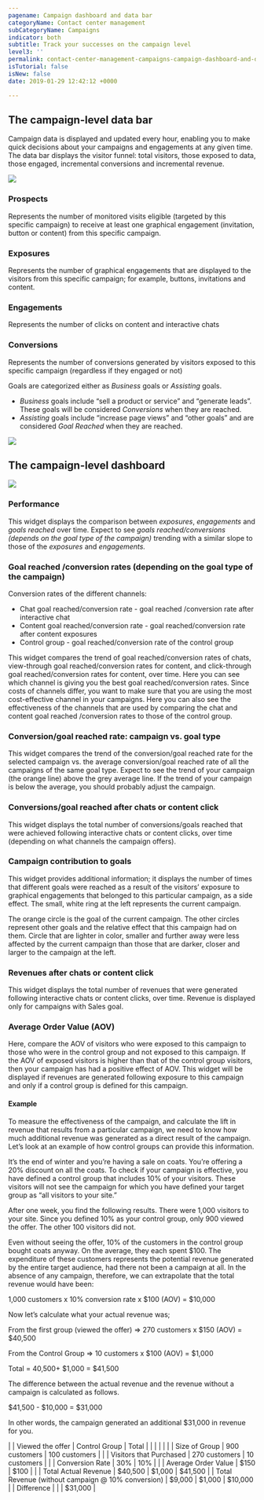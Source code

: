 ```yaml
---
pagename: Campaign dashboard and data bar
categoryName: Contact center management
subCategoryName: Campaigns
indicator: both
subtitle: Track your successes on the campaign level
level3: ''
permalink: contact-center-management-campaigns-campaign-dashboard-and-data-bar.html
isTutorial: false
isNew: false
date: 2019-01-29 12:42:12 +0000

---
```

## The campaign-level data bar

Campaign data is displayed and updated every hour, enabling you to make quick decisions about your campaigns and engagements at any given time. The data bar displays the visitor funnel: total visitors, those exposed to data, those engaged, incremental conversions and incremental revenue.

![](/img/campaign-dashboard-and-data-bar-1.png)

### Prospects

Represents the number of monitored visits eligible (targeted by this specific campaign) to receive at least one graphical engagement (invitation, button or content) from this specific campaign.

### Exposures

Represents the number of graphical engagements that are displayed to the visitors from this specific campaign; for example, buttons, invitations and content.

### Engagements

Represents the number of clicks on content and interactive chats

### Conversions

Represents the number of conversions generated by visitors exposed to this specific campaign (regardless if they engaged or not)

Goals are categorized either as _Business_ goals or _Assisting_ goals.

* _Business_ goals include “sell a product or service” and “generate leads”. These goals will be considered _Conversions_ when they are reached.
* _Assisting_ goals include “increase page views” and “other goals” and are considered _Goal Reached_ when they are reached.

![](/img/campaign-dashboard-and-data-bar-2.png)

## The campaign-level dashboard

![](/img/campaign-dashboard-and-data-bar-3.png)

### Performance

This widget displays the comparison between _exposures_, _engagements_ and _goals reached_ over time. Expect to see _goals reached/conversions (depends on the goal type of the campaign)_ trending with a similar slope to those of the _exposures_ and _engagements._

### Goal reached /conversion rates (depending on the goal type of the campaign)

Conversion rates of the different channels:

* Chat goal reached/conversion rate - goal reached /conversion rate after interactive chat
* Content goal reached/conversion rate - goal reached/conversion rate after content exposures
* Control group - goal reached/conversion rate of the control group

This widget compares the trend of goal reached/conversion rates of chats, view-through goal reached/conversion rates for content, and click-through goal reached/conversion rates for content, over time. Here you can see which channel is giving you the best goal reached/conversion rates. Since costs of channels differ, you want to make sure that you are using the most cost-effective channel in your campaigns. Here you can also see the effectiveness of the channels that are used by comparing the chat and content goal reached /conversion rates to those of the control group.

### **Conversion/goal reached rate: campaign vs. goal type**

This widget compares the trend of the conversion/goal reached rate for the selected campaign vs. the average conversion/goal reached rate of all the campaigns of the same goal type. Expect to see the trend of your campaign (the orange line) above the grey average line. If the trend of your campaign is below the average, you should probably adjust the campaign.

### **Conversions/goal reached after chats or content click**

This widget displays the total number of conversions/goals reached that were achieved following interactive chats or content clicks, over time (depending on what channels the campaign offers).

### **Campaign contribution to goals**

This widget provides additional information; it displays the number of times that different goals were reached as a result of the visitors’ exposure to graphical engagements that belonged to this particular campaign, as a side effect. The small, white ring at the left represents the current campaign.

The orange circle is the goal of the current campaign. The other circles represent other goals and the relative effect that this campaign had on them. Circle that are lighter in color, smaller and further away were less affected by the current campaign than those that are darker, closer and larger to the campaign at the left.

### **Revenues after chats or content click**

This widget displays the total number of revenues that were generated following interactive chats or content clicks, over time. Revenue is displayed only for campaigns with Sales goal.

### **Average Order Value (AOV)**

Here, compare the AOV of visitors who were exposed to this campaign to those who were in the control group and not exposed to this campaign. If the AOV of exposed visitors is higher than that of the control group visitors, then your campaign has had a positive effect of AOV. This widget will be displayed if revenues are generated following exposure to this campaign and only if a control group is defined for this campaign.

#### Example

To measure the effectiveness of the campaign, and calculate the lift in revenue that results from a particular campaign, we need to know how much additional revenue was generated as a direct result of the campaign. Let’s look at an example of how control groups can provide this information.

It’s the end of winter and you’re having a sale on coats. You’re offering a 20% discount on all the coats. To check if your campaign is effective, you have defined a control group that includes 10% of your visitors. These visitors will not see the campaign for which you have defined your target group as “all visitors to your site.”

After one week, you find the following results. There were 1,000 visitors to your site. Since you defined 10% as your control group, only 900 viewed the offer. The other 100 visitors did not.

Even without seeing the offer, 10% of the customers in the control group bought coats anyway. On the average, they each spent $100. The expenditure of these customers represents the potential revenue generated by the entire target audience, had there not been a campaign at all. In the absence of any campaign, therefore, we can extrapolate that the total revenue would have been:

1,000 customers x 10% conversion rate x $100 (AOV) = $10,000

Now let’s calculate what your actual revenue was;

From the first group (viewed the offer) => 270 customers x $150 (AOV) = $40,500

From the Control Group => 10 customers x $100 (AOV) = $1,000

Total = 40,500+ $1,000 = $41,500

The difference between the actual revenue and the revenue without a campaign is calculated as follows.

$41,500 - $10,000 = $31,000

In other words, the campaign generated an additional $31,000 in revenue for you.


|  | Viewed the offer | Control Group | Total |
|  |  |  |  |
| Size of Group | 900 customers | 100 customers |  |
| Visitors that Purchased | 270 customers | 10 customers |  |
| Conversion Rate | 30% | 10% |  |
| Average Order Value | $150 | $100 |  |
| Total Actual Revenue | $40,500 | $1,000 | $41,500 |
| Total Revenue (without campaign @ 10% conversion) | $9,000 | $1,000 | $10,000 |
| Difference |  |  | $31,000 |